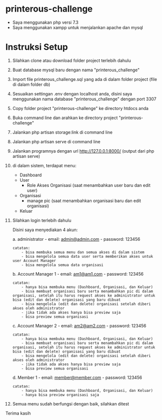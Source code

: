 # printerous-challenge

- Saya menggunakan php versi 7.3
- Saya menggunakan xampp untuk menjalankan apache dan mysql

# Instruksi Setup
1. Silahkan clone atau download folder project terlebih dahulu
2. Buat database mysql baru dengan nama "printerous_challenge"
3. Import file printerous_challenge.sql yang ada di dalam folder project (file di dalam folder db)
4. Sesuaikan settingan .env dengan localhost anda, disini saya menggunakan nama database "printerous_challenge" dengan port 3307
5. Copy folder project "printerous-challenge" ke directory htdocs anda
6. Buka command line dan arahkan ke directory project "printerous-challenge"
7. Jalankan php artisan storage:link di command line
8. Jalankan php artisan serve di command line
9. Jalankan programnya dengan url http://127.0.0.1:8000/ (output dari php artisan serve)
10. di dalam sistem, terdapat menu:
	- Dashboard
	- User
		- Role Akses Organisasi (saat menambahkan user baru dan edit user)
	- Organisasi
		- manage pic (saat menambahkan organisasi baru dan edit organisasi)
	- Keluar
11. Silahkan login terlebih dahulu
	
	Disini saya menyediakan 4 akun:

	a. administrator
		- email: admin@admin.com
		- password: 123456

		catatan: 
			- bisa membuka semua menu dan semua akses di dalam sistem
			- bisa mengelola semua data user serta memberikan akses untuk user Account Manager
			- bisa mengelola semua data organisasi

	b. Account Manager 1
		- email: am1@am1.com
		- password: 123456

		catatan: 
			- hanya bisa membuka menu (Dashboard, Organisasi, dan Keluar)
			- bisa membuat organisasi baru serta menambahkan pic di dalam organisasi, setelah itu harus request akses ke administrator untuk bisa (edit dan delete) organisasi yang baru dibuat
			- bisa mengelola (edit dan delete) organisasi setelah diberi akses oleh administrator
			- jika tidak ada akses hanya bisa preview saja
			- bisa preview semua organisasi

	c. Account Manager 2
		- email: am2@am2.com
		- password: 123456

		catatan: 
			- hanya bisa membuka menu (Dashboard, Organisasi, dan Keluar)
			- bisa membuat organisasi baru serta menambahkan pic di dalam organisasi, setelah itu harus request akses ke administrator untuk bisa (edit dan delete) organisasi yang baru dibuat
			- bisa mengelola (edit dan delete) organisasi setelah diberi akses oleh administrator
			- jika tidak ada akses hanya bisa preview saja
			- bisa preview semua organisasi

	d. Member 1
		- email: member@member.com
		- password: 123456

		catatan: 
			- hanya bisa membuka menu (Dashboard, Organisasi, dan Keluar)
			- hanya bisa preview organisasi saja

12. Semua menu sudah berfungsi dengan baik, silahkan ditest


Terima kasih